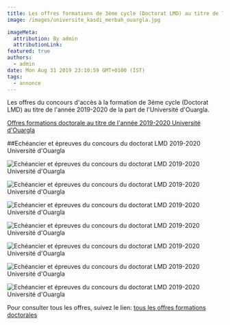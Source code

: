 ```yaml
---
title: Les offres formations de 3ème cycle (Doctorat LMD) au titre de l’année 2019/2020 Université d'Ouargla.
image: /images/universite_kasdi_merbah_ouargla.jpg

imageMeta:
  attribution: By admin
  attributionLink:
featured: true
authors:
  - admin
date: Mon Aug 31 2019 23:10:59 GMT+0100 (IST)
tags:
  - annonce
---
```

Les offres du concours d'accès à la formation de 3éme cycle (Doctorat LMD) au titre de l'année 2019-2020 de la part de l'Université d'Ouargla.

[Offres formations doctorale au titre de l'année 2019-2020 Université d'Ouargla](/doc/doctorat-ouargla-2019-2020.pdf)

##Echéancier et épreuves du concours du doctorat LMD 2019-2020 Université d'Ouargla

![Echéancier et épreuves du concours du doctorat LMD 2019-2020  Université d'Ouargla](/images/epreuve-doctorat-lmd-ouargla.jpg)

![Echéancier et épreuves du concours du doctorat LMD 2019-2020  Université d'Ouargla](/images/epreuve-doctorat-lmd-ouargla-2.jpg)

![Echéancier et épreuves du concours du doctorat LMD 2019-2020  Université d'Ouargla](/images/epreuve-doctorat-lmd-ouargla-3.jpg)

![Echéancier et épreuves du concours du doctorat LMD 2019-2020  Université d'Ouargla](/images/epreuve-doctorat-lmd-ouargla-4.jpg)

![Echéancier et épreuves du concours du doctorat LMD 2019-2020  Université d'Ouargla](/images/epreuve-doctorat-lmd-ouargla-5.jpg)

![Echéancier et épreuves du concours du doctorat LMD 2019-2020  Université d'Ouargla](/images/epreuve-doctorat-lmd-ouargla-6.jpg)

![Echéancier et épreuves du concours du doctorat LMD 2019-2020  Université d'Ouargla](/images/epreuve-doctorat-lmd-ouargla-7.jpg)


Pour consulter tous les offres, suivez le lien: [tous les offres formations doctorales](/tous-les-offres-de-formations-doctorale-lmd-2019-2020/)
